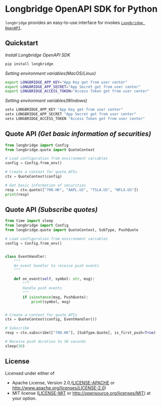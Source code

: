# Longbridge OpenAPI SDK for Python

`longbridge` provides an easy-to-use interface for invokes [`Longbridge OpenAPI`](https://open.longbridgeapp.com/en/).

## Quickstart

_Install Longbridge OpenAPI SDK_

```bash
pip install longbridge
```

_Setting environment variables(MacOS/Linux)_

```bash
export LONGBRIDGE_APP_KEY="App Key get from user center"
export LONGBRIDGE_APP_SECRET="App Secret get from user center"
export LONGBRIDGE_ACCESS_TOKEN="Access Token get from user center"
```

_Setting environment variables(Windows)_

```powershell
setx LONGBRIDGE_APP_KEY "App Key get from user center"
setx LONGBRIDGE_APP_SECRET "App Secret get from user center"
setx LONGBRIDGE_ACCESS_TOKEN "Access Token get from user center"
```

## Quote API _(Get basic information of securities)_

```python
from longbridge import Config
from longbridge.quote import QuoteContext

# Load configuration from environment variables
config = Config.from_env()

# Create a context for quote APIs
ctx = QuoteContext(config)

# Get basic information of securities
resp = ctx.quote(["700.HK", "AAPL.US", "TSLA.US", "NFLX.US"])
print(resp)
```

## Quote API _(Subscribe quotes)_

```python
from time import sleep
from longbridge import Config
from longbridge.quote import QuoteContext, SubType, PushQuote

# Load configuration from environment variables
config = Config.from_env()


class EventHandler:
    """
    An event handler to receive push events
    """

    def on_event(self, symbol: str, msg):
        """
        Handle push events
        """
        if isinstance(msg, PushQuote):
            print(symbol, msg)


# Create a context for quote APIs
ctx = QuoteContext(config, EventHandler())

# Subscribe
resp = ctx.subscribe(["700.HK"], [SubType.Quote], is_first_push=True)

# Receive push duration to 30 seconds
sleep(30)
```

## License

Licensed under either of

* Apache License, Version 2.0,([LICENSE-APACHE](./LICENSE-APACHE) or http://www.apache.org/licenses/LICENSE-2.0)
* MIT license ([LICENSE-MIT](./LICENSE-MIT) or http://opensource.org/licenses/MIT) at your option.
